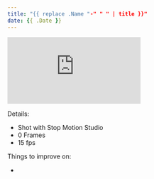```yaml
---
title: "{{ replace .Name "-" " " | title }}"
date: {{ .Date }}
---
```


<!--more-->

<div class="youtube-responsive-container">
<iframe  src="https://www.youtube.com/embed/KZDCZosS9Dc" frameborder="0" allow="accelerometer; autoplay; encrypted-media; gyroscope; picture-in-picture" allowfullscreen></iframe></div>

Details:
* Shot with Stop Motion Studio
* 0 Frames
* 15 fps

Things to improve on:

* 
